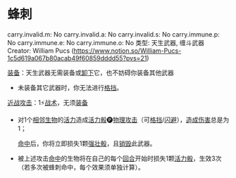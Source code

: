 # 蜂刺

carry.invalid.m: No
carry.invalid.a: No
carry.invalid.s: No
carry.immune.p: No
carry.immune.e: No
carry.immune.o: No
类型: 天生武器, 缠斗武器
Creator: William Pucs (https://www.notion.so/William-Pucs-1c5d619a067b80acab49f60859dddd55?pvs=21)

<aside>

[装备](https://www.notion.so/1b3d619a067b80f99057fe3412922dd5?pvs=21)：天生武器无需装备或[卸下](https://www.notion.so/1b3d619a067b80b9b74bf84b6576deae?pvs=21)它，也不妨碍你装备其他武器

- 未装备其它武器时，你无法进行[格挡](https://www.notion.so/1b4d619a067b803faa0fe2c3dd8fedee?pvs=21)。
</aside>

<aside>

[近战攻击](https://www.notion.so/1b4d619a067b80eda8b0facbba0c7b1a?pvs=21)：1⚡️[战术](https://www.notion.so/1b3d619a067b8051b6eaffd160aee01c?pvs=21)，无须[装备](https://www.notion.so/1b3d619a067b80f99057fe3412922dd5?pvs=21)

- 对1个[相邻](https://www.notion.so/1b3d619a067b80d2b1c3cebda0c3ed6f?pvs=21)[生物](https://www.notion.so/1b3d619a067b80d0bbe1d113bf20ff1f?pvs=21)的[活力](https://www.notion.so/1b3d619a067b805391c0d92f6a9c2e06?pvs=21)造成[活力骰](https://www.notion.so/1b3d619a067b8019a494fecc31aaaafa?pvs=21)🅟[物理攻击](https://www.notion.so/1b4d619a067b801e990cfa56185bd47c?pvs=21)（可[格挡](https://www.notion.so/1b4d619a067b803faa0fe2c3dd8fedee?pvs=21)/[闪避](https://www.notion.so/1b4d619a067b802bac11faba310fa6c8?pvs=21)），[造成伤害](https://www.notion.so/1b4d619a067b8092a3a9d4c4494aea00?pvs=21)总是为1；
    
    [命中](https://www.notion.so/1b4d619a067b805b9ae6f266211ce9d3?pvs=21)后，你将立即损失1颗[强壮骰](https://www.notion.so/1b3d619a067b806094ebcc0abdf4ba13?pvs=21)，且[销毁](https://www.notion.so/1b3d619a067b80eea73dded4e8ad308f?pvs=21)此武器。
    
- 被上述攻击[命中](https://www.notion.so/1b4d619a067b805b9ae6f266211ce9d3?pvs=21)的生物将在自己的每个[回合](https://www.notion.so/1b3d619a067b80d5b828fcef065cc971?pvs=21)开始时损失1颗[活力骰](https://www.notion.so/1b3d619a067b8019a494fecc31aaaafa?pvs=21)，生效3次（若多次被蜂刺命中，每个效果须单独计算）。
</aside>